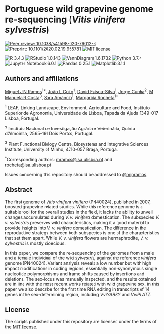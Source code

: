 # Portuguese wild grapevine genome re-sequencing (*Vitis vinifera sylvestris*)

[![Peer review: 10.1038/s41598-020-76012-6](
  https://img.shields.io/badge/Peer_review-10.1038/s41598--020--76012--6-green "Peer review: 10.1038/s41598-020-76012-6")](https://doi.org/10.1101/2020.02.19.955781)
[![Preprint: 10.1101/2020.02.19.955781](
  https://img.shields.io/badge/Preprint-10.1101/2020.02.19.955781-green "Preprint: 10.1101/2020.02.19.955781")](https://doi.org/10.1101/2020.02.19.955781)
![MIT license](
    https://img.shields.io/badge/License-MIT-green "MIT License")

![R 3.4.3](https://img.shields.io/badge/R-3.4.3-blue "R 3.4.3")
![RStudio 1.0.143](https://img.shields.io/badge/RStudio-1.0.143-blue "RStudio 1.0.143")
![VennDiagram 1.6.1732](https://img.shields.io/badge/VennDiagram-1.6.1732-blue "VennDiagram 1.6.1732")
![Python 3.7.4](https://img.shields.io/badge/Python-3.7.4-blue "Python 3.7.4")
![Jupyter Notebook 6.0.1](https://img.shields.io/badge/Jupyter%20Notebook-6.0.1-blue "Jupyter Notebook 6.0.1")
![Pandas 0.25.1](https://img.shields.io/badge/Pandas-0.25.1-blue "Pandas 0.25.1")
![Matplotlib 3.1.1](https://img.shields.io/badge/Matplotlib-3.1.1-blue "Matplotlib 3.1.1")


## Authors and affiliations

[Miguel J N Ramos](http://orcid.org/0000-0001-5832-0945)<sup>1\*</sup>, [João L Coito](http://orcid.org/0000-0001-9849-2821)<sup>1</sup>, [David Faísca-Silva](http://orcid.org/0000-0002-9914-886X)<sup>1</sup>, [Jorge Cunha](http://orcid.org/0000-0003-4248-5117)<sup>2</sup>, [M Manuela R Costa](http://orcid.org/0000-0001-9032-5690)<sup>3</sup>, [Sara Amâncio](http://orcid.org/0000-0001-8542-423X)<sup>1</sup>, [Margarida Rocheta](http://orcid.org/0000-0003-3939-4564)<sup>1\*</sup>

<sup>1</sup> LEAF, Linking Landscape, Environment, Agriculture and Food, Instituto Superior de Agronomia, Universidade de Lisboa, Tapada da Ajuda 1349-017 Lisboa, Portugal.

<sup>2</sup> Instituto Nacional de Investigação Agrária e Veterinária, Quinta d’Almoinha, 2565-191 Dois Portos, Portugal.

<sup>3</sup> Plant Functional Biology Centre, Biosystems and Integrative Sciences Institute, University of Minho, 4710-057 Braga, Portugal.

<sup>\*</sup>Corresponding authors: mramos@isa.ulisboa.pt and rocheta@isa.ulisboa.pt

Issues concerning this repository should be addressed to [@mjnramos](https://github.com/mjnramos).


## Abstract

The first genome of *Vitis vinifera vinifera* (PN40024), published in 2007, boosted grapevine related studies. While this reference genome is a suitable tool for the overall studies in the field, it lacks the ability to unveil changes accumulated during *V. v. vinifera* domestication. The subspecies *V. v. sylvestris* preserves wild characteristics, making it a good material to provide insights into *V. v. vinifera* domestication. The difference in the reproductive strategy between both subspecies is one of the characteristics that set them apart. While *V. v. vinifera* flowers are hermaphrodite, *V. v. sylvestris* is mostly dioecious.

In this paper, we compare the re-sequencing of the genomes from a male and a female individual of the wild *sylvestris*, against the reference *vinifera* genome (PN40024). Variant analysis reveals a low number but with high impact modifications in coding regions, essentially non-synonymous single nucleotide polymorphisms and frame shifts caused by insertions and deletions. The sex-locus was manually inspected, and the results obtained are in line with the most recent works related with wild grapevine sex. In this paper we also describe for the first time RNA editing in transcripts of 14 genes in the sex-determining region, including *VviYABBY* and *VviPLATZ*.

## License

The scripts published under this repository are licensed under the terms of the [MIT license](LICENSE.md).
